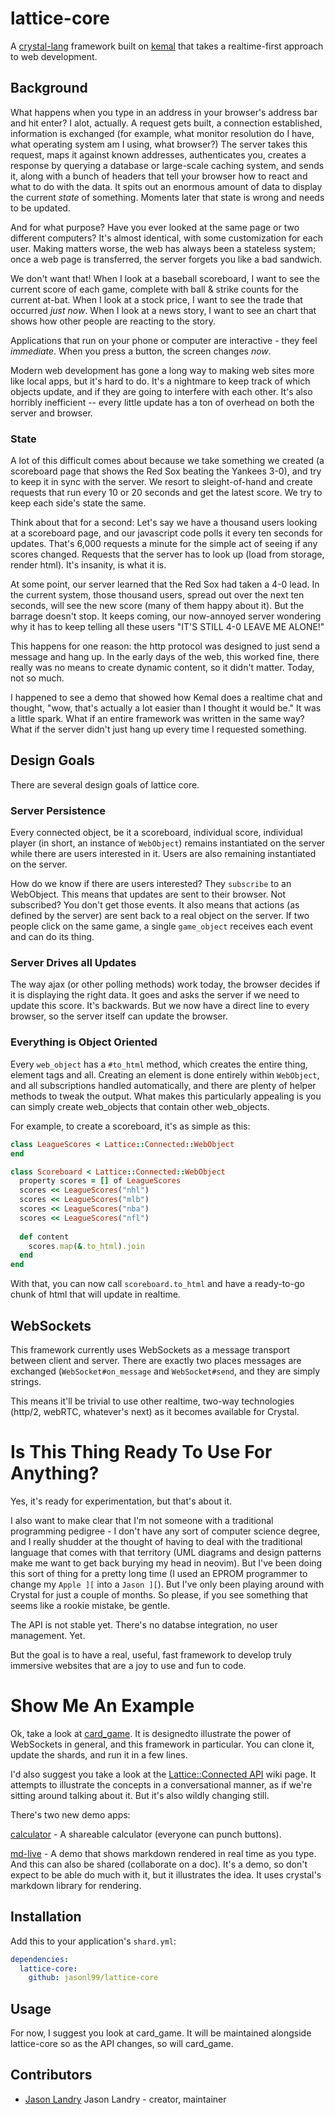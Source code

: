 # lattice-core

A [crystal-lang](https://github.com/crystal-lang/crystal) framework built on [kemal](https://github.com/kemalcr/kemal) that takes a realtime-first approach to web development.

## Background

What happens when you type in an address in your browser's address bar and hit enter?  I alot, actually.  A request gets built, a connection established, information is exchanged (for example, what monitor resolution do I have, what operating system am I using, what browser?)  The server takes this request, maps it against known addresses, authenticates you, creates a response by querying a database or large-scale caching system, and sends it, along with a bunch of headers that tell your browser how to react and what to do with the data.  It spits out an enormous amount of data to display the current _state_ of something.  Moments later that state is wrong and needs to be updated.  

And for what purpose?  Have you ever looked at the same page or two different computers?  It's almost identical, with some customization for each user.    Making matters worse, the web has always been a stateless system; once a web page is transferred, the server forgets you like a bad sandwich.

We don't want that!  When I look at a baseball scoreboard, I want to see the current score of each game, complete with ball & strike counts for the current at-bat.  When I look at a stock price, I want to see the trade that occurred _just now_.  When I look at a news story, I want to see an chart that shows how other people are reacting to the story.   

Applications that run on your phone or computer are interactive - they feel _immediate_.   When you press a button, the screen changes _now_.   

Modern web development has gone a long way to making  web sites more like local apps, but it's hard to do.  It's a nightmare to keep track of which objects update, and if they are going to interfere with each other.  It's also horribly inefficient -- every little update has a ton of overhead on both the server and browser.

### State

A lot of this difficult comes about because we take something we created (a scoreboard page that shows the Red Sox beating the Yankees 3-0), and try to keep it in sync with the server.  We  resort to sleight-of-hand and create requests that run every 10 or 20 seconds and get the latest score.    We try to keep each side's state the same.

Think about that for a second:  Let's say we have a thousand users looking at a scoreboard page, and our javascript code polls it every ten seconds for updates.  That's 6,000 requests  a minute for the simple act of seeing if any scores changed.  Requests that the server has to look up (load from storage, render html).  It's insanity, is what it is.  

At some point, our server learned that the Red Sox had taken a 4-0 lead.  In the current system, those thousand users, spread out over the next ten seconds, will see the new score (many of them happy about it).  But the barrage doesn't stop.  It keeps coming, our now-annoyed server wondering why it has to keep telling all these users "IT'S STILL 4-0 LEAVE ME ALONE!" 

This happens for one reason:  the http protocol was designed to just send a message and hang up.    In the early days of the web, this worked fine, there really was no means to create dynamic content, so it didn't matter.  Today, not so much.

I happened to see a demo that showed how Kemal does a realtime chat and thought, "wow, that's actually a lot easier than I thought it would be."  It was a little spark.    What if an entire framework was written in the same way?  What if the server didn't just hang up every time I requested something.    

## Design Goals

There are several design goals of lattice core.

### Server Persistence

Every connected object, be it a scoreboard, individual score, individual player (in short, an instance of `WebObject`) remains instantiated on the server while there are users interested in it.  Users are also remaining instantiated on the server.

How do we know if there are users interested?  They `subscribe` to an WebObject.  This means that updates are sent to their browser.  Not subscribed?  You don't get those events.  It also means that actions (as defined by the server) are sent back to a real object on the server.  If two people click on the same game, a single `game_object` receives each event and can do its thing.  

### Server Drives all Updates

The way ajax (or other polling methods) work today, the browser decides if it is displaying the right data.  It goes and asks the server if we need to update this score.  It's backwards.    But we now have a direct line to every browser, so the server itself can update the browser.  

### Everything is Object Oriented

Every `web_object` has a `#to_html` method, which creates the entire thing, element tags and all.  Creating an element is done entirely within `WebObject`, and all subscriptions handled automatically, and there are plenty of helper methods to tweak the output.    What makes this particularly appealing is you can simply create web_objects that contain other web_objects.

For example, to create a scoreboard, it's as simple as this:

```ruby
class LeagueScores < Lattice::Connected::WebObject
end

class Scoreboard < Lattice::Connected::WebObject
  property scores = [] of LeagueScores
  scores << LeagueScores("nhl")
  scores << LeagueScores("mlb")
  scores << LeagueScores("nba")
  scores << LeagueScores("nfl")
  
  def content
    scores.map(&.to_html).join
  end
end
```

With that, you can now call `scoreboard.to_html` and have a ready-to-go chunk of html that will update in realtime. 

## WebSockets

This framework currently uses WebSockets as a message transport between client and server.  There are exactly two places messages are exchanged (`WebSocket#on_message` and `WebSocket#send`, and they are simply strings.

This means it'll be trivial to use other realtime, two-way technologies (http/2, webRTC, whatever's next) as it becomes available for Crystal.  



# Is This Thing Ready To Use For Anything?

Yes, it's ready for experimentation, but that's about it.

I also want to make clear that I'm not someone with a traditional programming pedigree - I don't have any sort of computer science degree, and I really shudder at the thought of having to deal with the traditional language that comes with that territory (UML diagrams and design patterns make me want to get back burying my head in neovim).   But I've been doing this sort of thing for a pretty long time (I used an EPROM programmer to change my `Apple ][` into a `Jason ][`).  But I've only been playing around with Crystal for just a couple of months.  So please, if you see something that seems like a rookie mistake, be gentle.  

The API is not stable yet.  There's no databse integration, no user management.  Yet.

But the goal is to have a real, useful, fast framework to develop truly immersive websites that are a joy to use and fun to code.

# Show Me An Example

Ok, take a look at [card_game](https://github.com/jasonl99/card_game).  It is designedto illustrate the power of WebSockets in general, and this framework in particular.  You can clone it, update the shards, and run it in a few lines.

I'd also suggest you take a look at the [Lattice::Connected API](https://github.com/jasonl99/lattice-core/wiki/Lattice_Connected-API) wiki page.  It attempts to illustrate the concepts in a conversational manner, as if we're sitting around talking about it.  But it's also wildly changing still.

There's two new demo apps:  

[calculator](https://github.com/jasonl99/calculator) - A shareable calculator (everyone can punch buttons).

[md-live](https://github.com/jasonl99/md_live) - A demo that shows markdown rendered in real time as you type.  And this can also be shared (collaborate on a doc).  It's a demo, so don't expect to be able do much with it, but it illustrates the idea.  It uses crystal's markdown library for rendering.

## Installation

Add this to your application's `shard.yml`:

```yaml
dependencies:
  lattice-core:
    github: jasonl99/lattice-core
```

## Usage

For now, I suggest you look at card_game.  It will be maintained alongside lattice-core so as the API changes, so will card_game.

## Contributors

- [Jason Landry](https://github.com/[your-github-name]) Jason Landry - creator, maintainer

